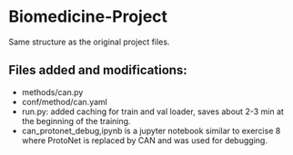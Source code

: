 # Biomedicine-Project

Same structure as the original project files.  

## Files added and modifications:  
- methods/can.py
- conf/method/can.yaml
- run.py: added caching for train and val loader, saves about 2-3 min at the beginning of the training.
- can_protonet_debug,ipynb is a jupyter notebook similar to exercise 8 where ProtoNet is replaced by CAN and was used for debugging.
